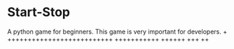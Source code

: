 # Start-Stop
A python game for beginners. This game is very important for developers.
+
++++++++++++++++++++++++++
+++++++++++
++++++
+++
++
